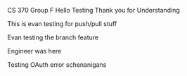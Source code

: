 CS 370 Group F
Hello
Testing 
Thank you for Understanding

This is evan testing for push/pull stuff

Evan testing the branch feature

Engineer was here

Testing OAuth error schenanigans